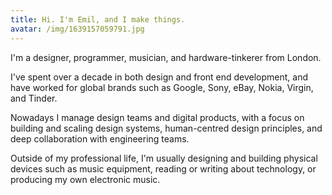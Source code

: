 ```yaml
---
title: Hi. I'm Emil, and I make things.
avatar: /img/1639157059791.jpg
---
```

I'm a designer, programmer, musician, and hardware-tinkerer from London. 

I've spent over a decade in both design and front end development, and have worked for global brands such as Google, Sony, eBay, Nokia, Virgin, and Tinder. 

Nowadays I manage design teams and digital products, with a focus on building and scaling design systems, human-centred design principles, and deep collaboration with engineering teams.

Outside of my professional life, I'm usually designing and building physical devices such as music equipment, reading or writing about technology, or producing my own electronic music.